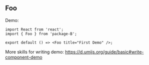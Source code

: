 
## Foo

Demo:

```tsx
import React from 'react';
import { Foo } from 'package-B';

export default () => <Foo title="First Demo" />;
```

More skills for writing demo: https://d.umijs.org/guide/basic#write-component-demo

